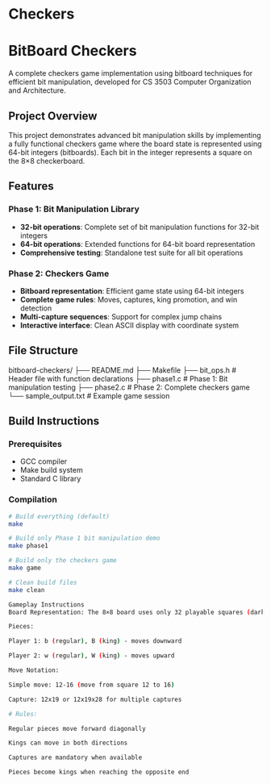 # Checkers
# BitBoard Checkers

A complete checkers game implementation using bitboard techniques for efficient bit manipulation, developed for CS 3503 Computer Organization and Architecture.

## Project Overview

This project demonstrates advanced bit manipulation skills by implementing a fully functional checkers game where the board state is represented using 64-bit integers (bitboards). Each bit in the integer represents a square on the 8×8 checkerboard.

## Features

### Phase 1: Bit Manipulation Library
- **32-bit operations**: Complete set of bit manipulation functions for 32-bit integers
- **64-bit operations**: Extended functions for 64-bit board representation
- **Comprehensive testing**: Standalone test suite for all bit operations

### Phase 2: Checkers Game
- **Bitboard representation**: Efficient game state using 64-bit integers
- **Complete game rules**: Moves, captures, king promotion, and win detection
- **Multi-capture sequences**: Support for complex jump chains
- **Interactive interface**: Clean ASCII display with coordinate system

## File Structure
bitboard-checkers/
├── README.md
├── Makefile
├── bit_ops.h # Header file with function declarations
├── phase1.c # Phase 1: Bit manipulation testing
├── phase2.c # Phase 2: Complete checkers game
└── sample_output.txt # Example game session

## Build Instructions

### Prerequisites
- GCC compiler
- Make build system
- Standard C library

### Compilation
```bash
# Build everything (default)
make

# Build only Phase 1 bit manipulation demo
make phase1

# Build only the checkers game
make game

# Clean build files
make clean

Gameplay Instructions
Board Representation: The 8×8 board uses only 32 playable squares (dark squares), numbered 1-32

Pieces:

Player 1: b (regular), B (king) - moves downward

Player 2: w (regular), W (king) - moves upward

Move Notation:

Simple move: 12-16 (move from square 12 to 16)

Capture: 12x19 or 12x19x28 for multiple captures

# Rules:

Regular pieces move forward diagonally

Kings can move in both directions

Captures are mandatory when available

Pieces become kings when reaching the opposite end
